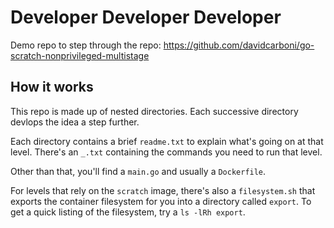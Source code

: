 Developer Developer Developer
=============================

Demo repo to step through the repo: https://github.com/davidcarboni/go-scratch-nonprivileged-multistage

## How it works


This repo is made up of nested directories. Each successive directory devlops the idea a step further.

Each directory contains a brief `readme.txt` to explain what's going on at that level. There's an `_.txt` containing the commands you need to run that level.

Other than that, you'll find a `main.go` and usually a `Dockerfile`.

For levels that rely on the `scratch` image, there's also a `filesystem.sh` that exports the container filesystem for you into a directory called `export`. To get a quick listing of the filesystem, try a `ls -lRh export`.
